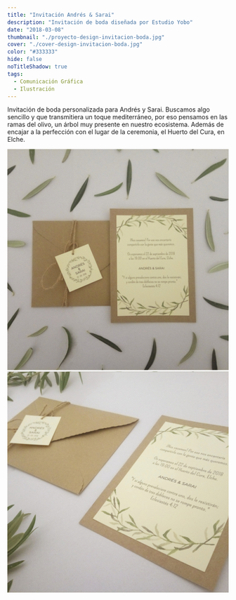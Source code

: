 ```yaml
---
title: "Invitación Andrés & Sarai"
description: "Invitación de boda diseñada por Estudio Yobo"
date: "2018-03-08"
thumbnail: "./proyecto-design-invitacion-boda.jpg"
cover: "./cover-design-invitacion-boda.jpg"
color: "#333333"
hide: false
noTitleShadow: true
tags:
  - Comunicación Gráfica
  - Ilustración
---
```


Invitación de boda personalizada para Andrés y Sarai. Buscamos algo sencillo y que transmitiera un toque mediterráneo, por eso pensamos en las ramas del olivo, un árbol muy presente en nuestro ecosistema. Además de encajar a la perfección con el lugar de la ceremonia, el Huerto del Cura, en Elche.

<divide>

<hidden>
<img src="img3-invitacion-a&s.jpg" />
</hidden>
<zoom-image src="img3-invitacion-a&s.jpg"  alt='Invitación Boda'></zoom-image>

<hidden>
<img src="img2-invitacion-a&s.jpg" />
</hidden>
<zoom-image src="img2-invitacion-a&s.jpg"  alt='Invitación Boda'></zoom-image>

</divide>
